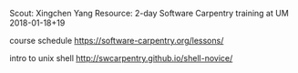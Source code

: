 Scout: Xingchen Yang
Resource: 2-day Software Carpentry training at UM 2018-01-18+19

course schedule
https://software-carpentry.org/lessons/

intro to unix shell
http://swcarpentry.github.io/shell-novice/

